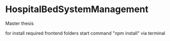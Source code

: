 # HospitalBedSystemManagement
Master thesis

for install required frontend folders start command "npm install" via terminal
